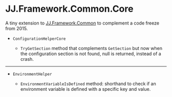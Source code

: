 JJ.Framework.Common.Core
========================

A tiny extension to [JJ.Framework.Common](https://www.nuget.org/packages/JJ.Framework.Common/0.250.2204) to complement a code freeze from 2015.

- `ConfigurationHelperCore`

    - `TryGetSection` method that complements `GetSection` but now when the configuration section is not found, null is returned, instead of a crash.

-----

- `EnvironmentHelper`

    - `EnvironmentVariableIsDefined` method: shorthand to check if an environment variable is defined with a specific key and value.

